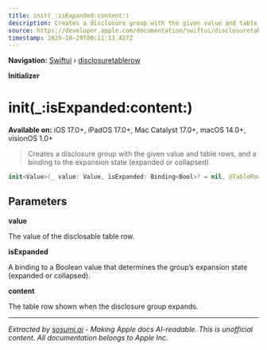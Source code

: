```yaml
---
title: init(_:isExpanded:content:)
description: Creates a disclosure group with the given value and table rows, and a binding to the expansion state (expanded or collapsed).
source: https://developer.apple.com/documentation/swiftui/disclosuretablerow/init(_:isexpanded:content:)
timestamp: 2025-10-29T00:11:13.427Z
---
```


**Navigation:** [Swiftui](/documentation/swiftui) › [disclosuretablerow](/documentation/swiftui/disclosuretablerow)

**Initializer**

# init(_:isExpanded:content:)

**Available on:** iOS 17.0+, iPadOS 17.0+, Mac Catalyst 17.0+, macOS 14.0+, visionOS 1.0+

> Creates a disclosure group with the given value and table rows, and a binding to the expansion state (expanded or collapsed).

```swift
init<Value>(_ value: Value, isExpanded: Binding<Bool>? = nil, @TableRowBuilder<Value> content: @escaping () -> Content) where Label == TableRow<Value>, Value == Content.TableRowValue
```

## Parameters

**value**

The value of the disclosable table row.



**isExpanded**

A binding to a Boolean value that determines the group’s expansion state (expanded or collapsed).



**content**

The table row shown when the disclosure group expands.

---

*Extracted by [sosumi.ai](https://sosumi.ai) - Making Apple docs AI-readable.*
*This is unofficial content. All documentation belongs to Apple Inc.*
